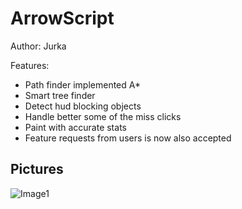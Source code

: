 # ArrowScript

Author: Jurka

Features:

 - Path finder implemented A*
 - Smart tree finder
 - Detect hud blocking objects
 - Handle better some of the miss clicks
 - Paint with accurate stats
 - Feature requests from users is now also accepted
 
## Pictures

![Image1](https://raw2.github.com/jurkascode/ArrowScript/master/pictures/1.png?raw=true)

